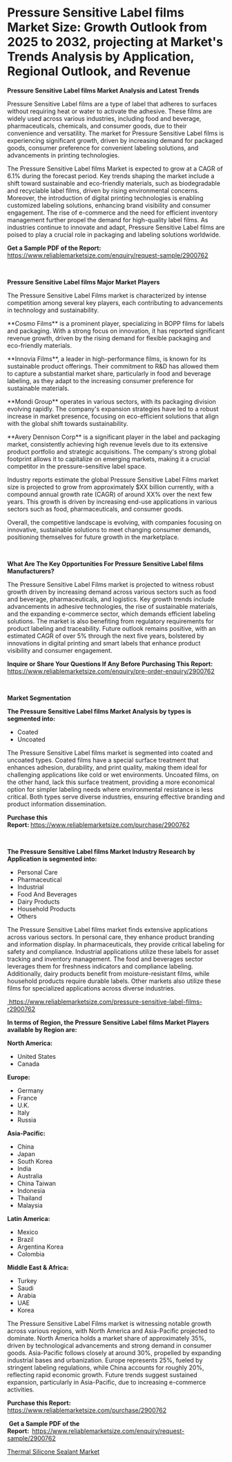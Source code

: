 <p><h1>Pressure Sensitive Label films Market Size: Growth Outlook from 2025 to 2032, projecting at Market's Trends Analysis by Application, Regional Outlook, and Revenue</h1></p><p><strong>Pressure Sensitive Label films Market Analysis and Latest Trends</strong></p>
<p><p>Pressure Sensitive Label films are a type of label that adheres to surfaces without requiring heat or water to activate the adhesive. These films are widely used across various industries, including food and beverage, pharmaceuticals, chemicals, and consumer goods, due to their convenience and versatility. The market for Pressure Sensitive Label films is experiencing significant growth, driven by increasing demand for packaged goods, consumer preference for convenient labeling solutions, and advancements in printing technologies.</p><p>The Pressure Sensitive Label films Market is expected to grow at a CAGR of 6.1% during the forecast period. Key trends shaping the market include a shift toward sustainable and eco-friendly materials, such as biodegradable and recyclable label films, driven by rising environmental concerns. Moreover, the introduction of digital printing technologies is enabling customized labeling solutions, enhancing brand visibility and consumer engagement. The rise of e-commerce and the need for efficient inventory management further propel the demand for high-quality label films. As industries continue to innovate and adapt, Pressure Sensitive Label films are poised to play a crucial role in packaging and labeling solutions worldwide.</p></p>
<p><strong>Get a Sample PDF of the Report:&nbsp;</strong> <a href="https://www.reliablemarketsize.com/enquiry/request-sample/2900762?utm_campaign=2393&utm_medium=2&utm_source=Github&utm_content=ia&utm_term=16032025&utm_id=pressure-sensitive-label-films">https://www.reliablemarketsize.com/enquiry/request-sample/2900762</a></p>
<p>&nbsp;</p>
<p><strong>Pressure Sensitive Label films Major Market Players</strong></p>
<p><p>The Pressure Sensitive Label Films market is characterized by intense competition among several key players, each contributing to advancements in technology and sustainability. </p><p>**Cosmo Films** is a prominent player, specializing in BOPP films for labels and packaging. With a strong focus on innovation, it has reported significant revenue growth, driven by the rising demand for flexible packaging and eco-friendly materials. </p><p>**Innovia Films**, a leader in high-performance films, is known for its sustainable product offerings. Their commitment to R&D has allowed them to capture a substantial market share, particularly in food and beverage labeling, as they adapt to the increasing consumer preference for sustainable materials.</p><p>**Mondi Group** operates in various sectors, with its packaging division evolving rapidly. The company's expansion strategies have led to a robust increase in market presence, focusing on eco-efficient solutions that align with the global shift towards sustainability.</p><p>**Avery Dennison Corp** is a significant player in the label and packaging market, consistently achieving high revenue levels due to its extensive product portfolio and strategic acquisitions. The company's strong global footprint allows it to capitalize on emerging markets, making it a crucial competitor in the pressure-sensitive label space.</p><p>Industry reports estimate the global Pressure Sensitive Label Films market size is projected to grow from approximately $XX billion currently, with a compound annual growth rate (CAGR) of around XX% over the next few years. This growth is driven by increasing end-use applications in various sectors such as food, pharmaceuticals, and consumer goods.</p><p>Overall, the competitive landscape is evolving, with companies focusing on innovative, sustainable solutions to meet changing consumer demands, positioning themselves for future growth in the marketplace.</p></p>
<p>&nbsp;</p>
<p><strong>What Are The Key Opportunities For Pressure Sensitive Label films Manufacturers?</strong></p>
<p><p>The Pressure Sensitive Label Films market is projected to witness robust growth driven by increasing demand across various sectors such as food and beverage, pharmaceuticals, and logistics. Key growth trends include advancements in adhesive technologies, the rise of sustainable materials, and the expanding e-commerce sector, which demands efficient labeling solutions. The market is also benefiting from regulatory requirements for product labeling and traceability. Future outlook remains positive, with an estimated CAGR of over 5% through the next five years, bolstered by innovations in digital printing and smart labels that enhance product visibility and consumer engagement.</p></p>
<p><strong>Inquire or Share Your Questions If Any Before Purchasing This Report:</strong> <a href="https://www.reliablemarketsize.com/enquiry/pre-order-enquiry/2900762?utm_campaign=2393&utm_medium=2&utm_source=Github&utm_content=ia&utm_term=16032025&utm_id=pressure-sensitive-label-films">https://www.reliablemarketsize.com/enquiry/pre-order-enquiry/2900762</a></p>
<p>&nbsp;</p>
<p><strong>Market Segmentation</strong></p>
<p><strong>The Pressure Sensitive Label films Market Analysis by types is segmented into:</strong></p>
<p><ul><li>Coated</li><li>Uncoated</li></ul></p>
<p><p>The Pressure Sensitive Label films market is segmented into coated and uncoated types. Coated films have a special surface treatment that enhances adhesion, durability, and print quality, making them ideal for challenging applications like cold or wet environments. Uncoated films, on the other hand, lack this surface treatment, providing a more economical option for simpler labeling needs where environmental resistance is less critical. Both types serve diverse industries, ensuring effective branding and product information dissemination.</p></p>
<p><strong>Purchase this Report:&nbsp;</strong><a href="https://www.reliablemarketsize.com/purchase/2900762?utm_campaign=2393&utm_medium=2&utm_source=Github&utm_content=ia&utm_term=16032025&utm_id=pressure-sensitive-label-films">https://www.reliablemarketsize.com/purchase/2900762</a></p>
<p>&nbsp;</p>
<p><strong>The Pressure Sensitive Label films Market Industry Research by Application is segmented into:</strong></p>
<p><ul><li>Personal Care</li><li>Pharmaceutical</li><li>Industrial</li><li>Food And Beverages</li><li>Dairy Products</li><li>Household Products</li><li>Others</li></ul></p>
<p><p>The Pressure Sensitive Label films market finds extensive applications across various sectors. In personal care, they enhance product branding and information display. In pharmaceuticals, they provide critical labeling for safety and compliance. Industrial applications utilize these labels for asset tracking and inventory management. The food and beverages sector leverages them for freshness indicators and compliance labeling. Additionally, dairy products benefit from moisture-resistant films, while household products require durable labels. Other markets also utilize these films for specialized applications across diverse industries.</p></p>
<p><a href="https://www.reliablemarketsize.com/pressure-sensitive-label-films-r2900762?utm_campaign=2393&utm_medium=2&utm_source=Github&utm_content=ia&utm_term=16032025&utm_id=pressure-sensitive-label-films">&nbsp;https://www.reliablemarketsize.com/pressure-sensitive-label-films-r2900762</a></p>
<p><strong>In terms of Region, the Pressure Sensitive Label films Market Players available by Region are:</strong></p>
<p>
    <p> <strong> North America: </strong>
        <ul>
            <li>United States</li>
            <li>Canada</li>
        </ul>
        </p> 
    <p> <strong> Europe: </strong>
        <ul>
            <li>Germany</li>
            <li>France</li>
            <li>U.K.</li>
            <li>Italy</li>
            <li>Russia</li>
        </ul>
        </p> 
    <p> <strong> Asia-Pacific: </strong>
        <ul>
            <li>China</li>
            <li>Japan</li>
            <li>South Korea</li>
            <li>India</li>
            <li>Australia</li>
            <li>China Taiwan</li>
            <li>Indonesia</li>
            <li>Thailand</li>
            <li>Malaysia</li>
        </ul>
        </p> 
    <p> <strong> Latin America: </strong>
        <ul>
            <li>Mexico</li>
            <li>Brazil</li>
            <li>Argentina Korea</li>
            <li>Colombia</li>
        </ul>
        </p> 
    <p> <strong> Middle East & Africa: </strong>
        <ul>
            <li>Turkey</li>
            <li>Saudi</li>
            <li>Arabia</li>
            <li>UAE</li>
            <li>Korea</li>
        </ul>
    </p>
    </p>
<p><p>The Pressure Sensitive Label Films market is witnessing notable growth across various regions, with North America and Asia-Pacific projected to dominate. North America holds a market share of approximately 35%, driven by technological advancements and strong demand in consumer goods. Asia-Pacific follows closely at around 30%, propelled by expanding industrial bases and urbanization. Europe represents 25%, fueled by stringent labeling regulations, while China accounts for roughly 20%, reflecting rapid economic growth. Future trends suggest sustained expansion, particularly in Asia-Pacific, due to increasing e-commerce activities.</p></p>
<p><strong>Purchase this Report: </strong><a href="https://www.reliablemarketsize.com/purchase/2900762?utm_campaign=2393&utm_medium=2&utm_source=Github&utm_content=ia&utm_term=16032025&utm_id=pressure-sensitive-label-films">https://www.reliablemarketsize.com/purchase/2900762</a></p>
<p>&nbsp;<strong>Get a Sample PDF of the Report:&nbsp;&nbsp;</strong><a href="https://www.reliablemarketsize.com/enquiry/request-sample/2900762?utm_campaign=2393&utm_medium=2&utm_source=Github&utm_content=ia&utm_term=16032025&utm_id=pressure-sensitive-label-films">https://www.reliablemarketsize.com/enquiry/request-sample/2900762</a></p>
<p><strong></strong></p>
<p><p><a href="https://github.com/janraimondo83/Market-Research-Report-List-1/blob/main/thermal-silicone-sealant-market.md?utm_campaign=2393&utm_medium=2&utm_source=Github&utm_content=ia&utm_term=16032025&utm_id=pressure-sensitive-label-films">Thermal Silicone Sealant Market</a></p></p>